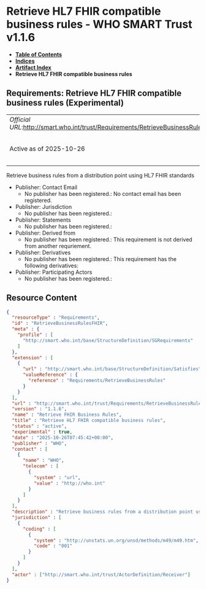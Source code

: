 # Retrieve HL7 FHIR compatible business rules - WHO SMART Trust v1.1.6

* [**Table of Contents**](toc.md)
* [**Indices**](indices.md)
* [**Artifact Index**](artifacts.md)
* **Retrieve HL7 FHIR compatible business rules**

## Requirements: Retrieve HL7 FHIR compatible business rules (Experimental) 

| | |
| :--- | :--- |
| *Official URL*:http://smart.who.int/trust/Requirements/RetrieveBusinessRulesFHIR | *Version*:1.1.6 |
| Active as of 2025-10-26 | *Computable Name*:Retrieve FHIR Business Rules |

 
Retrieve business rules from a distribution point using HL7 FHIR standards 

* Publisher: Contact Email
  * No publisher has been registered.: No contact email has been registered.
* Publisher: Jurisdiction
  * No publisher has been registered.: 
* Publisher: Statements
  * No publisher has been registered.: 
* Publisher: Derived from
  * No publisher has been registered.: This requirement is not derived from another requriement.
* Publisher: Derivatives
  * No publisher has been registered.: This requirement has the following derivatives:
* Publisher: Participating Actors
  * No publisher has been registered.: 



## Resource Content

```json
{
  "resourceType" : "Requirements",
  "id" : "RetrieveBusinessRulesFHIR",
  "meta" : {
    "profile" : [
      "http://smart.who.int/base/StructureDefinition/SGRequirements"
    ]
  },
  "extension" : [
    {
      "url" : "http://smart.who.int/base/StructureDefinition/Satisfies",
      "valueReference" : {
        "reference" : "Requirements/RetrieveBusinessRules"
      }
    }
  ],
  "url" : "http://smart.who.int/trust/Requirements/RetrieveBusinessRulesFHIR",
  "version" : "1.1.6",
  "name" : "Retrieve FHIR Business Rules",
  "title" : "Retrieve HL7 FHIR compatible business rules",
  "status" : "active",
  "experimental" : true,
  "date" : "2025-10-26T07:45:42+00:00",
  "publisher" : "WHO",
  "contact" : [
    {
      "name" : "WHO",
      "telecom" : [
        {
          "system" : "url",
          "value" : "http://who.int"
        }
      ]
    }
  ],
  "description" : "Retrieve business rules from a distribution point using HL7 FHIR standards",
  "jurisdiction" : [
    {
      "coding" : [
        {
          "system" : "http://unstats.un.org/unsd/methods/m49/m49.htm",
          "code" : "001"
        }
      ]
    }
  ],
  "actor" : ["http://smart.who.int/trust/ActorDefinition/Receiver"]
}

```
